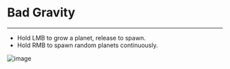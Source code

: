 # Bad Gravity

---

- Hold LMB to grow a planet, release to spawn.
- Hold RMB to spawn random planets continuously.

![image](https://media.giphy.com/media/v1.Y2lkPTc5MGI3NjExaWk4dm1yNzNtYmVieWpiM2o0cXRrdmpmcWpwNmRhN3pweXdsOTVhbyZlcD12MV9pbnRlcm5hbF9naWZfYnlfaWQmY3Q9Zw/FN6Rxfezr9qREm2eln/giphy.gif)
